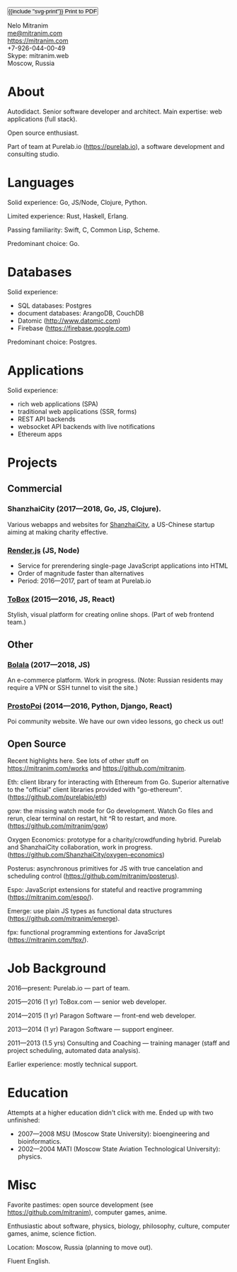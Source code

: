 <p class="text-right gaps-v-letter">
  <span class="block fg-blue" data-note="Updated: 2018-10-25"></span>
  <span class="block noprint">
    <button type="button" style="padding: 0" onclick="window.print()">
      <span class="fill-faded">{{include "svg-print"}}</span> Print to PDF
    </button>
  </span>
</p>

Nelo Mitranim
<br />
me@mitranim.com
<br />
https://mitranim.com
<br />
+7-926-044-00-49
<br />
Skype: mitranim.web
<br />
Moscow, Russia

# About

Autodidact. Senior software developer and architect. Main expertise: web applications (full stack).

Open source enthusiast.

Part of team at Purelab.io (https://purelab.io), a software development and
consulting studio.

# Languages

Solid experience: Go, JS/Node, Clojure, Python.

Limited experience: Rust, Haskell, Erlang.

Passing familiarity: Swift, C, Common Lisp, Scheme.

Predominant choice: Go.

# Databases

Solid experience:

  * SQL databases: Postgres
  * document databases: ArangoDB, CouchDB
  * Datomic (http://www.datomic.com)
  * Firebase (https://firebase.google.com)

Predominant choice: Postgres.

# Applications

Solid experience:

  * rich web applications (SPA)
  * traditional web applications (SSR, forms)
  * REST API backends
  * websocket API backends with live notifications
  * Ethereum apps

# Projects

## Commercial

### ShanzhaiCity <span class="fg-faded font-normal">(2017—2018, Go, JS, Clojure).</span>

Various webapps and websites for [ShanzhaiCity](https://shanzhaicity.com), a US-Chinese startup aiming at making charity effective.

### [Render.js](https://renderjs.io) <span class="fg-faded font-normal">(JS, Node)</span>

  * Service for prerendering single-page JavaScript applications into HTML
  * Order of magnitude faster than alternatives
  * Period: 2016—2017, part of team at Purelab.io

### [ToBox](http://tobox.purelab.io) <span class="fg-faded font-normal">(2015—2016, JS, React)</span>

Stylish, visual platform for creating online shops. (Part of web frontend team.)

## Other

### [Bolala](https://bolala.ru) <span class="fg-faded font-normal">(2017—2018, JS)</span>

An e-commerce platform. Work in progress. (Note: Russian residents may require a VPN or SSH tunnel to visit the site.)

### [ProstoPoi](http://prostopoi.ru) <span class="fg-faded font-normal">(2014—2016, Python, Django, React)</span>

Poi community website. We have our own video lessons, go check us out!

## Open Source

Recent highlights here. See lots of other stuff on https://mitranim.com/works and https://github.com/mitranim.

Eth: client library for interacting with Ethereum from Go. Superior alternative to the "official" client libraries provided with "go-ethereum". (https://github.com/purelabio/eth)

gow: the missing watch mode for Go development. Watch Go files and rerun, clear terminal on restart, hit <key>^R</key> to restart, and more. (https://github.com/mitranim/gow)

Oxygen Economics: prototype for a charity/crowdfunding hybrid. Purelab and ShanzhaiCity collaboration, work in progress. (https://github.com/ShanzhaiCity/oxygen-economics)

Posterus: asynchronous primitives for JS with true cancelation and scheduling
control (https://github.com/mitranim/posterus).

Espo: JavaScript extensions for stateful and reactive programming (https://mitranim.com/espo/).

Emerge: use plain JS types as functional data structures (https://github.com/mitranim/emerge).

fpx: functional programming extentions for JavaScript (https://mitranim.com/fpx/).

# Job Background

2016—present: Purelab.io — part of team.

2015—2016 (1 yr) ToBox.com — senior web developer.

2014—2015 (1 yr) Paragon Software — front-end web developer.

2013—2014 (1 yr) Paragon Software — support engineer.

2011—2013 (1.5 yrs) Consulting and Coaching — training manager (staff and project scheduling, automated data analysis).

Earlier experience: mostly technical support.

# Education

Attempts at a higher education didn't click with me. Ended up with two
unfinished:

  * 2007—2008 MSU (Moscow State University): bioengineering and bioinformatics.
  * 2002—2004 MATI (Moscow State Aviation Technological University): physics.

# Misc

Favorite pastimes: open source development (see https://github.com/mitranim), computer games, anime.

Enthusiastic about software, physics, biology, philosophy, culture, computer games, anime, science fiction.

Location: Moscow, Russia (planning to move out).

Fluent English.

